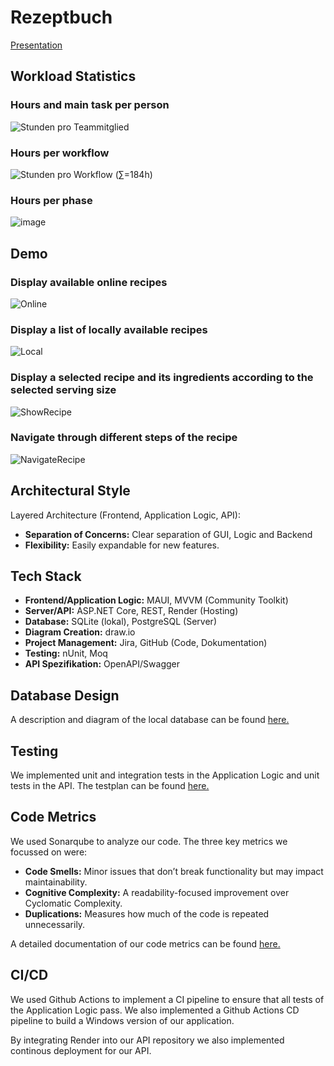 # Rezeptbuch
[Presentation](https://github.com/Rezeptbuch-Team/Rezeptbuch/blob/main/docs/Testplan.pdf)
## Workload Statistics
### Hours and main task per person
![Stunden pro Teammitglied](https://github.com/user-attachments/assets/08bc2bef-0017-4e99-9077-f5c20b47eaa4)


### Hours per workflow
![Stunden pro Workflow  (∑=184h)](https://github.com/user-attachments/assets/0118ced9-892e-4f3d-b918-51ffacd1cfb3)

### Hours per phase
![image](https://github.com/user-attachments/assets/d9eda9e8-1246-4103-8049-9b0cac1548f6)


## Demo
### Display available online recipes
![Online](https://github.com/user-attachments/assets/44aaa568-53f5-454c-8088-ec497e23b838)
### Display a list of locally available recipes
![Local](https://github.com/user-attachments/assets/7d488073-8391-4d15-9fbd-17480a908460)
### Display a selected recipe and its ingredients according to the selected serving size
![ShowRecipe](https://github.com/user-attachments/assets/328af950-08fb-475a-be64-a9f5798ec6b2)
### Navigate through different steps of the recipe
![NavigateRecipe](https://github.com/user-attachments/assets/48dae28a-e7b4-4baf-990d-a0c8ee448395)


## Architectural Style
Layered Architecture (Frontend, Application Logic, API):
 - **Separation of Concerns:** Clear separation of GUI, Logic and Backend
 - **Flexibility:** Easily expandable for new features.

## Tech Stack
- **Frontend/Application Logic:** MAUI, MVVM (Community Toolkit)
- **Server/API:** ASP.NET Core, REST, Render (Hosting)
- **Database:** SQLite (lokal), PostgreSQL (Server)
- **Diagram Creation:** draw.io
- **Project Management:** Jira, GitHub (Code, Dokumentation)
- **Testing:** nUnit, Moq
- **API Spezifikation:** OpenAPI/Swagger

## Database Design
A description and diagram of the local database can be found [here.](https://github.com/Rezeptbuch-Team/Rezeptbuch/blob/main/docs/DataStorageConcept.md#local-db)

## Testing
We implemented unit and integration tests in the Application Logic and unit tests in the API.
The testplan can be found [here.](https://github.com/Rezeptbuch-Team/Rezeptbuch/blob/main/docs/Testplan.md)

## Code Metrics
We used Sonarqube to analyze our code.
The three key metrics we focussed on were:
- **Code Smells:** Minor issues that don’t break functionality but may impact maintainability.
- **Cognitive Complexity:** A readability-focused improvement over Cyclomatic Complexity.
- **Duplications:** Measures how much of the code is repeated unnecessarily.

A detailed documentation of our code metrics can be found [here.](https://github.com/Rezeptbuch-Team/Rezeptbuch/blob/main/docs/CodeMetrics.md)

## CI/CD
We used Github Actions to implement a CI pipeline to ensure that all tests of the Application Logic pass.
We also implemented a Github Actions CD pipeline to build a Windows version of our application.

By integrating Render into our API repository we also implemented continous deployment for our API.
